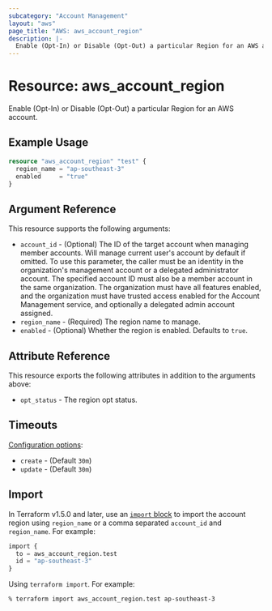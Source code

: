 ```yaml
---
subcategory: "Account Management"
layout: "aws"
page_title: "AWS: aws_account_region"
description: |-
  Enable (Opt-In) or Disable (Opt-Out) a particular Region for an AWS account 
---
```


# Resource: aws_account_region

Enable (Opt-In) or Disable (Opt-Out) a particular Region for an AWS account.

## Example Usage

```terraform
resource "aws_account_region" "test" {
  region_name = "ap-southeast-3"
  enabled     = "true"
}
```

## Argument Reference

This resource supports the following arguments:

* `account_id` - (Optional) The ID of the target account when managing member accounts. Will manage current user's account by default if omitted. To use this parameter, the caller must be an identity in the organization's management account or a delegated administrator account. The specified account ID must also be a member account in the same organization. The organization must have all features enabled, and the organization must have trusted access enabled for the Account Management service, and optionally a delegated admin account assigned.
* `region_name` - (Required) The region name to manage.
* `enabled` - (Optional) Whether the region is enabled.  Defaults to `true`.

## Attribute Reference

This resource exports the following attributes in addition to the arguments above:

* `opt_status` - The region opt status.

## Timeouts

[Configuration options](https://developer.hashicorp.com/terraform/language/resources/syntax#operation-timeouts):

* `create` - (Default `30m`)
* `update` - (Default `30m`)

## Import

In Terraform v1.5.0 and later, use an [`import` block](https://developer.hashicorp.com/terraform/language/import) to import the account region using `region_name` or a comma separated `account_id` and `region_name`. For example:

```terraform
import {
  to = aws_account_region.test
  id = "ap-southeast-3"
}
```

Using `terraform import`. For example:

```console
% terraform import aws_account_region.test ap-southeast-3
```

